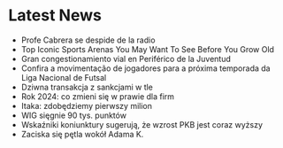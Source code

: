 # Latest News
-  Profe Cabrera se despide de la radio
-  Top Iconic Sports Arenas You May Want To See Before You Grow Old
-  Gran congestionamiento vial en Periférico de la Juventud
-  Confira a movimentação de jogadores para a próxima temporada da Liga Nacional de Futsal
-  Dziwna transakcja z sankcjami w tle
-  Rok 2024: co zmieni się w prawie dla firm
-  Itaka: zdobędziemy pierwszy milion
-  WIG sięgnie 90 tys. punktów
-  Wskaźniki koniunktury sugerują, że wzrost PKB jest coraz wyższy
-  Zaciska się pętla wokół Adama K.
